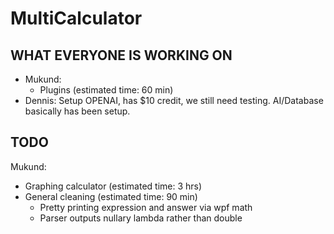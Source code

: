 # MultiCalculator

## WHAT EVERYONE IS WORKING ON
- Mukund:
  - Plugins (estimated time: 60 min)
- Dennis: Setup OPENAI, has $10 credit, we still need testing. AI/Database basically has been setup.

## TODO
Mukund:

- Graphing calculator (estimated time: 3 hrs)
- General cleaning (estimated time: 90 min)
  - Pretty printing expression and answer via wpf math
  - Parser outputs nullary lambda rather than double
